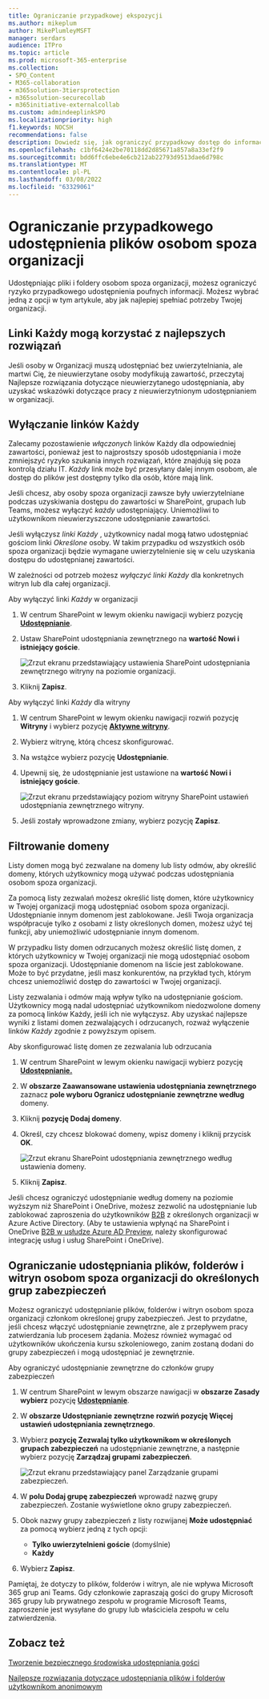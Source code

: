 ```yaml
---
title: Ograniczanie przypadkowej ekspozycji
ms.author: mikeplum
author: MikePlumleyMSFT
manager: serdars
audience: ITPro
ms.topic: article
ms.prod: microsoft-365-enterprise
ms.collection:
- SPO_Content
- M365-collaboration
- m365solution-3tiersprotection
- m365solution-securecollab
- m365initiative-externalcollab
ms.custom: admindeeplinkSPO
ms.localizationpriority: high
f1.keywords: NOCSH
recommendations: false
description: Dowiedz się, jak ograniczyć przypadkowy dostęp do informacji podczas udostępniania plików osobom spoza organizacji.
ms.openlocfilehash: c1bf6424e2be70118dd2d85671a857a8a33ef2f9
ms.sourcegitcommit: bdd6ffc6ebe4e6cb212ab22793d9513dae6d798c
ms.translationtype: MT
ms.contentlocale: pl-PL
ms.lasthandoff: 03/08/2022
ms.locfileid: "63329061"
---
```

# <a name="limit-accidental-exposure-to-files-when-sharing-with-people-outside-your-organization"></a>Ograniczanie przypadkowego udostępnienia plików osobom spoza organizacji

Udostępniając pliki i foldery osobom spoza organizacji, możesz ograniczyć ryzyko przypadkowego udostępnienia poufnych informacji. Możesz wybrać jedną z opcji w tym artykule, aby jak najlepiej spełniać potrzeby Twojej organizacji.

## <a name="use-best-practices-for-anyone-links"></a>Linki Każdy mogą korzystać z najlepszych rozwiązań

Jeśli osoby w Organizacji muszą udostępniać bez uwierzytelniania, ale martwi Cię, że nieuwierzytane osoby modyfikują zawartość, przeczytaj Najlepsze rozwiązania dotyczące nieuwierzytanego udostępniania, aby uzyskać wskazówki dotyczące pracy z nieuwierzytnionym udostępnianiem w organizacji.[](best-practices-anonymous-sharing.md)

## <a name="turn-off-anyone-links"></a>Wyłączanie linków Każdy

Zalecamy pozostawienie *włączonych* linków Każdy dla odpowiedniej zawartości, ponieważ jest to najprostszy sposób udostępniania i może zmniejszyć ryzyko szukania innych rozwiązań, które znajdują się poza kontrolą działu IT. *Każdy* link może być przesyłany dalej innym osobom, ale dostęp do plików jest dostępny tylko dla osób, które mają link.

Jeśli chcesz, aby osoby spoza organizacji zawsze były uwierzytelniane podczas uzyskiwania dostępu do zawartości w SharePoint, grupach lub Teams, możesz wyłączyć *każdy* udostępniający. Uniemożliwi to użytkownikom nieuwierzyszczone udostępnianie zawartości.

Jeśli wyłączysz *linki Każdy* , użytkownicy nadal mogą łatwo udostępniać gościom linki *Określone* osoby. W takim przypadku od wszystkich osób spoza organizacji będzie wymagane uwierzytelnienie się w celu uzyskania dostępu do udostępnianej zawartości.

W zależności od potrzeb możesz *wyłączyć linki Każdy* dla konkretnych witryn lub dla całej organizacji.

Aby wyłączyć linki *Każdy* w organizacji

1. W centrum SharePoint w lewym okienku nawigacji wybierz pozycję <a href="https://go.microsoft.com/fwlink/?linkid=2185222" target="_blank">**Udostępnianie**</a>.
2. Ustaw SharePoint udostępniania zewnętrznego na **wartość Nowi i istniejący goście**.

   ![Zrzut ekranu przedstawiający ustawienia SharePoint udostępniania zewnętrznego witryny na poziomie organizacji.](../media/sharepoint-organization-external-sharing-controls-new-users.png)

3. Kliknij **Zapisz**.

Aby wyłączyć linki *Każdy* dla witryny

1. W centrum SharePoint w lewym okienku nawigacji rozwiń pozycję **Witryny** i wybierz pozycję <a href="https://go.microsoft.com/fwlink/?linkid=2185220" target="_blank">**Aktywne witryny**</a>.
2. Wybierz witrynę, którą chcesz skonfigurować.
3. Na wstążce wybierz pozycję **Udostępnianie**.
4. Upewnij się, że udostępnianie jest ustawione na **wartość Nowi i istniejący goście**.

   ![Zrzut ekranu przedstawiający poziom witryny SharePoint ustawień udostępniania zewnętrznego witryny.](../media/sharepoint-site-external-sharing-settings.png)

5. Jeśli zostały wprowadzone zmiany, wybierz pozycję **Zapisz**.

## <a name="domain-filtering"></a>Filtrowanie domeny

Listy domen mogą być zezwalane na domeny lub listy odmów, aby określić domeny, których użytkownicy mogą używać podczas udostępniania osobom spoza organizacji.

Za pomocą listy zezwalań możesz określić listę domen, które użytkownicy w Twojej organizacji mogą udostępniać osobom spoza organizacji. Udostępnianie innym domenom jest zablokowane. Jeśli Twoja organizacja współpracuje tylko z osobami z listy określonych domen, możesz użyć tej funkcji, aby uniemożliwić udostępnianie innym domenom.

W przypadku listy domen odrzucanych możesz określić listę domen, z których użytkownicy w Twojej organizacji nie mogą udostępniać osobom spoza organizacji. Udostępnianie domenom na liście jest zablokowane. Może to być przydatne, jeśli masz konkurentów, na przykład tych, którym chcesz uniemożliwić dostęp do zawartości w Twojej organizacji.

Listy zezwalania i odmów mają wpływ tylko na udostępnianie gościom. Użytkownicy mogą nadal udostępniać użytkownikom niedozwolone domeny za pomocą linków Każdy, jeśli ich nie wyłączysz. Aby uzyskać najlepsze wyniki z listami domen zezwalających i odrzucanych, rozważ wyłączenie linków *Każdy* zgodnie z powyższym opisem.

Aby skonfigurować listę domen ze zezwalania lub odrzucania

1. W centrum SharePoint w lewym okienku nawigacji wybierz pozycję <a href="https://go.microsoft.com/fwlink/?linkid=2185222" target="_blank">**Udostępnianie.**</a>
2. W **obszarze Zaawansowane ustawienia udostępniania zewnętrznego** zaznacz **pole wyboru Ogranicz udostępnianie zewnętrzne według** domeny.
3. Kliknij **pozycję Dodaj domeny**.
4. Określ, czy chcesz blokować domeny, wpisz domeny i kliknij przycisk **OK**.

   ![Zrzut ekranu SharePoint udostępniania zewnętrznego według ustawienia domeny.](../media/sharepoint-sharing-block-domain.png)

5. Kliknij **Zapisz**.

Jeśli chcesz ograniczyć udostępnianie według domeny na poziomie wyższym niż SharePoint i OneDrive, możesz zezwolić na udostępnianie lub zablokować zaproszenia do użytkowników [B2B](/azure/active-directory/b2b/allow-deny-list) z określonych organizacji w Azure Active Directory. (Aby te ustawienia wpłynąć na SharePoint i OneDrive [B2B w usłudze Azure AD Preview](/sharepoint/sharepoint-azureb2b-integration-preview), należy skonfigurować integrację usług i usług SharePoint i OneDrive).

## <a name="limit-sharing-of-files-folders-and-sites-with-people-outside-your-organization-to-specified-security-groups"></a>Ograniczanie udostępniania plików, folderów i witryn osobom spoza organizacji do określonych grup zabezpieczeń

Możesz ograniczyć udostępnianie plików, folderów i witryn osobom spoza organizacji członkom określonej grupy zabezpieczeń. Jest to przydatne, jeśli chcesz włączyć udostępnianie zewnętrzne, ale z przepływem pracy zatwierdzania lub procesem żądania. Możesz również wymagać od użytkowników ukończenia kursu szkoleniowego, zanim zostaną dodani do grupy zabezpieczeń i mogą udostępniać je zewnętrznie.

Aby ograniczyć udostępnianie zewnętrzne do członków grupy zabezpieczeń

1. W centrum SharePoint w lewym obszarze nawigacji w **obszarze Zasady wybierz** pozycję <a href="https://go.microsoft.com/fwlink/?linkid=2185222" target="_blank">**Udostępnianie**</a>.
2. W **obszarze Udostępnianie zewnętrzne** **rozwiń pozycję Więcej ustawień udostępniania zewnętrznego**.

3. Wybierz **pozycję Zezwalaj tylko użytkownikom w określonych grupach zabezpieczeń** na udostępnianie zewnętrzne, a następnie wybierz pozycję **Zarządzaj grupami zabezpieczeń**.

    ![Zrzut ekranu przedstawiający panel Zarządzanie grupami zabezpieczeń.](/sharepoint/sharepointonline/media/manage-security-groups.png)

4. W **polu Dodaj grupę zabezpieczeń** wprowadź nazwę grupy zabezpieczeń. Zostanie wyświetlone okno grupy zabezpieczeń.

5. Obok nazwy grupy zabezpieczeń z listy rozwijanej **Może udostępniać** za pomocą wybierz jedną z tych opcji:

    - **Tylko uwierzytelnieni goście** (domyślnie)
    - **Każdy**

6. Wybierz **Zapisz**.

Pamiętaj, że dotyczy to plików, folderów i witryn, ale nie wpływa Microsoft 365 grup ani Teams. Gdy członkowie zapraszają gości do grupy Microsoft 365 grupy lub prywatnego zespołu w programie Microsoft Teams, zaproszenie jest wysyłane do grupy lub właściciela zespołu w celu zatwierdzenia.

## <a name="see-also"></a>Zobacz też

[Tworzenie bezpiecznego środowiska udostępniania gości](create-secure-guest-sharing-environment.md)

[Najlepsze rozwiązania dotyczące udostępniania plików i folderów użytkownikom anonimowym](best-practices-anonymous-sharing.md)
